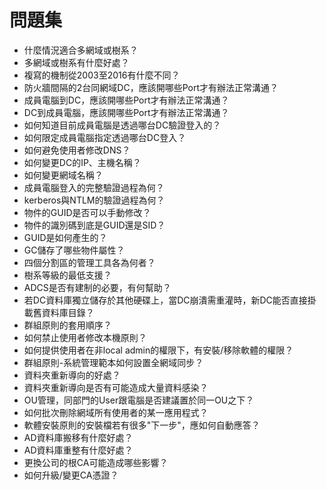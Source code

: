 # 問題集
* 什麼情況適合多網域或樹系？
* 多網域或樹系有什麼好處？
* 複寫的機制從2003至2016有什麼不同？
* 防火牆間隔的2台同網域DC，應該開哪些Port才有辦法正常溝通？
* 成員電腦到DC，應該開哪些Port才有辦法正常溝通？
* DC到成員電腦，應該開哪些Port才有辦法正常溝通？
* 如何知道目前成員電腦是透過哪台DC驗證登入的？
* 如何限定成員電腦指定透過哪台DC登入？
* 如何避免使用者修改DNS？
* 如何變更DC的IP、主機名稱？
* 如何變更網域名稱？
* 成員電腦登入的完整驗證過程為何？
* kerberos與NTLM的驗證過程為何？
* 物件的GUID是否可以手動修改？
* 物件的識別碼到底是GUID還是SID？
* GUID是如何產生的？
* GC儲存了哪些物件屬性？
* 四個分割區的管理工具各為何者？
* 樹系等級的最低支援？
* ADCS是否有建制的必要，有何幫助？
* 若DC資料庫獨立儲存於其他硬碟上，當DC崩潰需重灌時，新DC能否直接掛載舊資料庫目錄？
* 群組原則的套用順序？
* 如何禁止使用者修改本機原則？
* 如何提供使用者在非local admin的權限下，有安裝/移除軟體的權限？
* 群組原則-系統管理範本如何設置全網域同步？
* 資料夾重新導向的好處？
* 資料夾重新導向是否有可能造成大量資料感染？
* OU管理，同部門的User跟電腦是否建議置於同一OU之下？
* 如何批次刪除網域所有使用者的某一應用程式？
* 軟體安裝原則的安裝檔若有很多"下一步"，應如何自動應答？
* AD資料庫搬移有什麼好處？
* AD資料庫重整有什麼好處？
* 更換公司的根CA可能造成哪些影響？
* 如何升級/變更CA憑證？
